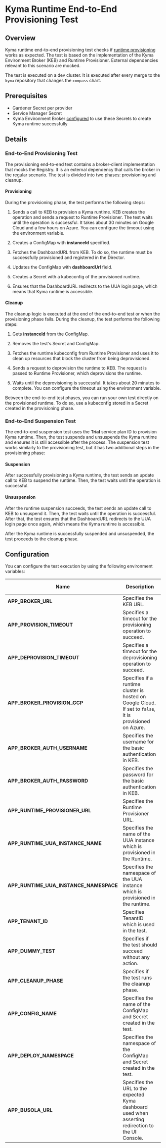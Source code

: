 # Kyma Runtime End-to-End Provisioning Test

## Overview

Kyma runtime end-to-end provisioning test checks if [runtime provisioning](https://github.com/kyma-project/kyma-environment-broker/blob/main/docs/user/01-10-architecture.md) works as expected. The test is based on the implementation of the Kyma Environment Broker (KEB) and Runtime Provisioner. External dependencies relevant to this scenario are mocked.

The test is executed on a dev cluster. It is executed after every merge to the `kyma` repository that changes the `compass` chart.

## Prerequisites

- Gardener Secret per provider
- Service Manager Secret
- Kyma Environment Broker [configured](https://github.com/kyma-project/kyma-environment-broker/tree/main#configuration) to use these Secrets to create Kyma runtime successfully

## Details

### End-to-End Provisioning Test
The provisioning end-to-end test contains a broker-client implementation that mocks the Registry. It is an external dependency that calls the broker in the regular scenario. The test is divided into two phases: provisioning and cleanup.

#### Provisioning

During the provisioning phase, the test performs the following steps:

1. Sends a call to KEB to provision a Kyma runtime. KEB creates the operation and sends a request to Runtime Provisioner. The test waits until the operation is successful. It takes about 30 minutes on Google Cloud and a few hours on Azure. You can configure the timeout using the environment variable.

2. Creates a ConfigMap with **instanceId** specified.

3. Fetches the DashboardURL from KEB. To do so, the runtime must be successfully provisioned and registered in the Director.

4. Updates the ConfigMap with **dashboardUrl** field.

5. Creates a Secret with a kubeconfig of the provisioned runtime.

6. Ensures that the DashboardURL redirects to the UUA login page, which means that Kyma runtime is accessible.

#### Cleanup

The cleanup logic is executed at the end of the end-to-end test or when the provisioning phase fails. During the cleanup, the test performs the following steps:

1. Gets **instanceId** from the ConfigMap.

2. Removes the test's Secret and ConfigMap.

3. Fetches the runtime kubeconfig from Runtime Provisioner and uses it to clean up resources that block the cluster from being deprovisioned.

4. Sends a request to deprovision the runtime to KEB. The request is passed to Runtime Provisioner, which deprovisions the runtime.

5. Waits until the deprovisioning is successful. It takes about 20 minutes to complete. You can configure the timeout using the environment variable.

Between the end-to-end test phases, you can run your own test directly on the provisioned runtime. To do so, use a kubeconfig stored in a Secret created in the provisioning phase.

### End-to-End Suspension Test

The end-to-end suspension test uses the **Trial** service plan ID to provision Kyma runtime. Then, the test suspends and unsuspends the Kyma runtime and ensures it is still accessible after the process. The suspension test works similarly to the provisioning test, but it has two additional steps in the provisioning phase:

#### Suspension

After successfully provisioning a Kyma runtime, the test sends an update call to KEB to suspend the runtime. Then, the test waits until the operation is successful.


#### Unsuspension

   After the runtime suspension succeeds, the test sends an update call to KEB to unsuspend it. Then, the test waits until the operation is successful. After that, the test ensures that the DashboardURL redirects to the UUA login page once again, which means the Kyma runtime is accessible.

After the Kyma runtime is successfully suspended and unsuspended, the test proceeds to the cleanup phase.

## Configuration

You can configure the test execution by using the following environment variables:

| Name | Description | Default value |
|-----|---------|:--------:|
| **APP_BROKER_URL** | Specifies the KEB URL. | None |
| **APP_PROVISION_TIMEOUT** | Specifies a timeout for the provisioning operation to succeed. | `3h` |
| **APP_DEPROVISION_TIMEOUT** | Specifies a timeout for the deprovisioning operation to succeed. | `1h` |
| **APP_BROKER_PROVISION_GCP** | Specifies if a runtime cluster is hosted on Google Cloud. If set to `false`, it is provisioned on Azure. | `true` |
| **APP_BROKER_AUTH_USERNAME** | Specifies the username for the basic authentication in KEB. | `broker` |
| **APP_BROKER_AUTH_PASSWORD** | Specifies the password for the basic authentication in KEB. | None |
| **APP_RUNTIME_PROVISIONER_URL** | Specifies the Runtime Provisioner URL. | None |
| **APP_RUNTIME_UUA_INSTANCE_NAME** | Specifies the name of the UUA instance which is provisioned in the Runtime. | `uua-issuer` |
| **APP_RUNTIME_UUA_INSTANCE_NAMESPACE** | Specifies the namespace of the UUA instance which is provisioned in the runtime. | `kyma-system` |
| **APP_TENANT_ID** | Specifies TenantID which is used in the test. | None |
| **APP_DUMMY_TEST** | Specifies if the test should succeed without any action. | `false` |
| **APP_CLEANUP_PHASE** | Specifies if the test runs the cleanup phase. | `false` |
| **APP_CONFIG_NAME** | Specifies the name of the ConfigMap and Secret created in the test. | `e2e-runtime-config` |
| **APP_DEPLOY_NAMESPACE** | Specifies the namespace of the ConfigMap and Secret created in the test. | `kcp-system` |
| **APP_BUSOLA_URL** | Specifies the URL to the expected Kyma dashboard used when asserting redirection to the UI Console.  | `kcp-system` |
